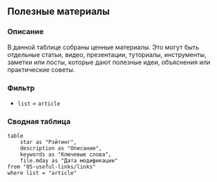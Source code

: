 ## Полезные материалы
### Описание
В данной таблице собраны ценные материалы. Это могут быть отдельные статьи, видео, презентации, туториалы, инструменты, заметки или посты, которые дают полезные идеи, объяснения или практические советы.

### Фильтр
- `list` = `article`

### Сводная таблица
```dataview
table 
	star as "Рэйтинг",
	description as "Описание",
	keywords as "Ключевые слова",
	file.mday as "Дата модификации"
from "05-useful-links/links"
where list = "article"
```
